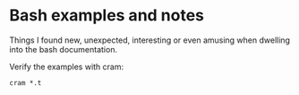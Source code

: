 # Bash examples and notes

Things I found new, unexpected, interesting or even amusing when dwelling into
the bash documentation.

Verify the examples with cram:
```
cram *.t
```
